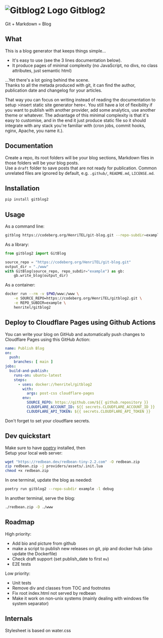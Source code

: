 # ![Gitblog2 Logo](https://blog.henritel.com/media/favicon.svg "title") Gitblog2

Git + Markdown = Blog  

## What

This is a blog generator that keeps things simple...  

- It's easy to use (see the 3 lines documentation below).
- It produce pages of minimal complexity (no JavaScript, no divs, no class attributes, just semantic html)

...Yet there's a lot going behind the scene.  
Thanks to all the metada produced with git, it can find the author, publication date and changelog for your articles.

That way you can focus on writing instead of reading the documentation to setup >insert static site generator here<.
You still have a lot of flexibility if you want to publish with another provider, add some analytics, use another theme or whatever. The advantage of this minimal complexity is that it's easy to customise, and in the end it just produce static file so it should integrate with any stack you're familiar with (cron jobs, commit hooks, nginx, Apache, you name it.).

## Documentation

Create a repo, its root folders will be your blog sections, Markdown files in those folders will be your blog posts.  
Use a `draft` folder to save posts that are not ready for publication.
Common unrelated files are ignored by default, e.g. `.github/`, `README.md`, `LICENSE.md`.

## Installation

```bash
pip install gitblog2
```

## Usage

As a command line:

```bash
gitblog https://codeberg.org/HenriTEL/git-blog.git --repo-subdir=example
```

As a library:

```python
from gitblog2 import GitBlog

source_repo = "https://codeberg.org/HenriTEL/git-blog.git"
output_dir = "./www"
with GitBlog(source_repo, repo_subdir="example") as gb:
    gb.write_blog(output_dir)
```

As a container:

```bash
docker run --rm -v $PWD/www:/www \
    -e SOURCE_REPO=https://codeberg.org/HenriTEL/gitblog2.git \
    -e REPO_SUBDIR=example \
    henritel/gitblog2
```

## Deploy to Cloudflare Pages using Github Actions

You can write your blog on GitHub and automatically push changes to Cloudflare Pages using this GitHub Action:

```yaml
name: Publish Blog
on:
  push:
    branches: [ main ]
jobs:
  build-and-publish:
    runs-on: ubuntu-latest
    steps:
      - uses: docker://henritel/gitblog2
        with:
          args: post-css cloudflare-pages
        env:
          SOURCE_REPO: https://github.com/${{ github.repository }}
          CLOUDFLARE_ACCOUNT_ID: ${{ secrets.CLOUDFLARE_ACCOUNT_ID }}
          CLOUDFLARE_API_TOKEN: ${{ secrets.CLOUDFLARE_API_TOKEN }}
```

Don't forget to set your cloudflare secrets.

## Dev quickstart

Make sure to have [poetry](https://python-poetry.org/) installed, then  
Setup your local web server:

```bash
wget "https://redbean.dev/redbean-tiny-2.2.com" -O redbean.zip
zip redbean.zip -j providers/assets/.init.lua
chmod +x redbean.zip
```

In one terminal, update the blog as needed:

```bash
poetry run gitblog2 --repo-subdir example -l debug
```

In another terminal, serve the blog:

```bash
./redbean.zip -D ./www
```

## Roadmap

High priority:

- Add bio and picture from github
- make a script to publish new releases on git, pip and docker hub (also update the Dockerfile)
- Check draft support (set publish_date to first `mv`)
- E2E tests

Low priority:

- Unit tests
- Remove div and classes from TOC and footnotes
- Fix root index.html not served by redbean
- Make it work on non-unix systems (mainly dealing with windows file system separator)

## Internals

Stylesheet is based on water.css

